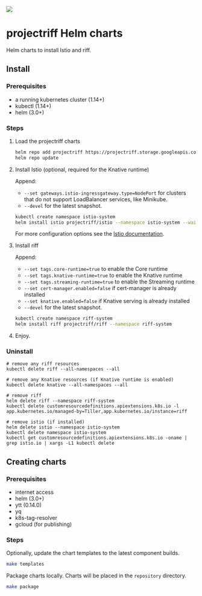 ![](https://github.com/projectriff/charts/workflows/CI/badge.svg)

# projectriff Helm charts

Helm charts to install Istio and riff.

## Install

### Prerequisites

- a running kubernetes cluster (1.14+)
- kubectl (1.14+)
- helm (3.0+)

### Steps

1. Load the projectriff charts

   ```sh
   helm repo add projectriff https://projectriff.storage.googleapis.com/charts/releases
   helm repo update
   ```

2. Install Istio (optional, required for the Knative runtime)

   Append:

   - `--set gateways.istio-ingressgateway.type=NodePort` for clusters that do not support LoadBalancer services, like Minikube.
   - `--devel` for the latest snapshot.
   
   ```sh
   kubectl create namespace istio-system
   helm install istio projectriff/istio --namespace istio-system --wait
   ```

   For more configuration options see the [Istio documentation](https://archive.istio.io/v1.1/docs/reference/config/installation-options/).

3. Install riff

   Append:

   - `--set tags.core-runtime=true` to enable the Core runtime
   - `--set tags.knative-runtime=true` to enable the Knative runtime
   - `--set tags.streaming-runtime=true` to enable the Streaming runtime
   - `--set cert-manager.enabled=false` if cert-manager is already installed
   - `--set knative.enabled=false` if Knative serving is already installed
   - `--devel` for the latest snapshot.

   ```sh
   kubectl create namespace riff-system
   helm install riff projectriff/riff --namespace riff-system
   ```

4. Enjoy.

### Uninstall

```
# remove any riff resources
kubectl delete riff --all-namespaces --all

# remove any Knative resources (if Knative runtime is enabled)
kubectl delete knative --all-namespaces --all

# remove riff
helm delete riff --namespace riff-system
kubectl delete customresourcedefinitions.apiextensions.k8s.io -l app.kubernetes.io/managed-by=Tiller,app.kubernetes.io/instance=riff

# remove istio (if installed)
helm delete istio --namespace istio-system
kubectl delete namespace istio-system
kubectl get customresourcedefinitions.apiextensions.k8s.io -oname | grep istio.io | xargs -L1 kubectl delete
```

## Creating charts

### Prerequisites

- internet access
- helm (3.0+)
- ytt (0.14.0)
- yq
- k8s-tag-resolver
- gcloud (for publishing)

### Steps

Optionally, update the chart templates to the latest component builds.

```sh
make templates
```

Package charts locally. Charts will be placed in the `repository` directory.

```sh
make package
```
